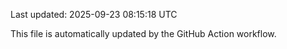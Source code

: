 Last updated: 2025-09-23 08:15:18 UTC

This file is automatically updated by the GitHub Action workflow.
